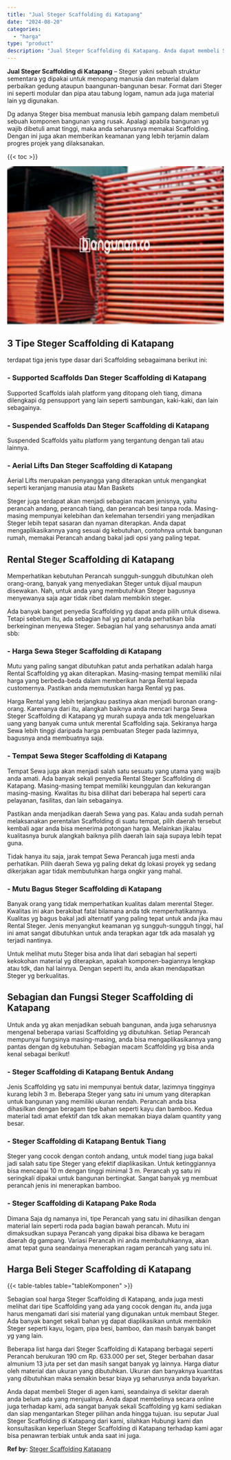 ```yaml
---
title: "Jual Steger Scaffolding di Katapang"
date: "2024-08-20"
categories: 
  - "harga"
type: "product"
description: "Jual Steger Scaffolding di Katapang. Anda dapat membeli Steger di agen kami, seandainya di sekitar daerah anda belum ada yang menjualnya. Anda dapat membelin..."
---
```


**Jual Steger Scaffolding di Katapang** – Steger yakni sebuah struktur sementara yg dipakai untuk menopang manusia dan material dalam perbaikan gedung ataupun baangunan-bangunan besar. Format dari Steger ini seperti modular dan pipa atau tabung logam, namun ada juga material lain yg digunakan.

Dg adanya Steger bisa membuat manusia lebih gampang dalam membetuli sebuah komponen bangunan yang rusak. Apalagi apabila bangunan yg wajib dibetuli amat tinggi, maka anda seharusnya memakai Scaffolding. Dengan ini juga akan memberikan keamanan yang lebih terjamin dalam progres projek yang dilaksanakan.

{{< toc >}}

![Jual Steger Scaffolding di Katapang](/images/sewa-scaffolding-steger-16.png)

## 3 Tipe Steger Scaffolding di Katapang

terdapat tiga jenis type dasar dari Scaffolding sebagaimana berikut ini:

### \- Supported Scaffolds Dan Steger Scaffolding di Katapang

Supported Scaffolds ialah platform yang ditopang oleh tiang, dimana dilengkapi dg pensupport yang lain seperti sambungan, kaki-kaki, dan lain sebagainya.

### \- Suspended Scaffolds Dan Steger Scaffolding di Katapang

Suspended Scaffolds yaitu platform yang tergantung dengan tali atau lainnya.

### \- Aerial Lifts Dan Steger Scaffolding di Katapang

Aerial Lifts merupakan penyangga yang diterapkan untuk mengangkat seperti keranjang manusia atau Man Baskets

Steger juga terdapat akan menjadi sebagian macam jenisnya, yaitu perancah andang, perancah tiang, dan perancah besi tanpa roda. Masing-masing mempunyai kelebihan dan kelemahan tersendiri yang menjadikan Steger lebih tepat sasaran dan nyaman diterapkan. Anda dapat mengaplikasikannya yang sesuai dg kebutuhan, contohnya untuk bangunan rumah, memakai Perancah andang bakal jadi opsi yang paling tepat.

## Rental Steger Scaffolding di Katapang

Memperhatikan kebutuhan Perancah sungguh-sungguh dibutuhkan oleh orang-orang, banyak yang menyediakan Steger untuk dijual maupun disewakan. Nah, untuk anda yang membutuhkan Steger bagusnya menyewanya saja agar tidak ribet dalam membikin steger.

Ada banyak banget penyedia Scaffolding yg dapat anda pilih untuk disewa. Tetapi sebelum itu, ada sebagian hal yg patut anda perhatikan bila berkeinginan menyewa Steger. Sebagian hal yang seharusnya anda amati sbb:

### \- Harga Sewa Steger Scaffolding di Katapang

Mutu yang paling sangat dibutuhkan patut anda perhatikan adalah harga Rental Scaffolding yg akan diterapkan. Masing-masing tempat memiliki nilai harga yang berbeda-beda dalam memberikan harga Rental kepada customernya. Pastikan anda memutuskan harga Rental yg pas.

Harga Rental yang lebih terjangkau pastinya akan menjadi buronan orang-orang. Karenanya dari itu, alangkah baiknya anda mencari harga Sewa Steger Scaffolding di Katapang yg murah supaya anda tdk mengeluarkan uang yang banyak cuma untuk merental Scaffolding saja. Sekiranya harga Sewa lebih tinggi daripada harga pembuatan Steger pada lazimnya, bagusnya anda membuatnya saja.

### \- Tempat Sewa Steger Scaffolding di Katapang

Tempat Sewa juga akan menjadi salah satu sesuatu yang utama yang wajib anda amati. Ada banyak sekali penyedia Rental Steger Scaffolding di Katapang. Masing-masing tempat memiliki keunggulan dan kekurangan masing-masing. Kwalitas itu bisa dilihat dari beberapa hal seperti cara pelayanan, fasilitas, dan lain sebagainya.

Pastikan anda menjadikan daerah Sewa yang pas. Kalau anda sudah pernah melaksanakan perentalan Scaffolding di suatu tempat, pilih daerah tersebut kembali agar anda bisa menerima potongan harga. Melainkan jikalau kualitasnya buruk alangkah baiknya pilih daerah lain saja supaya lebih tepat guna.

Tidak hanya itu saja, jarak tempat Sewa Perancah juga mesti anda perhatikan. Pilih daerah Sewa yg paling dekat dg lokasi proyek yg sedang dikerjakan agar tidak membutuhkan harga ongkir yang mahal.

### \- Mutu Bagus Steger Scaffolding di Katapang

Banyak orang yang tidak memperhatikan kualitas dalam merental Steger. Kwalitas ini akan berakibat fatal bilamana anda tdk memperhatikannya. Kualitas yg bagus bakal jadi alternatif yang paling tepat untuk anda jika mau Rental Steger. Jenis menyangkut keamanan yg sungguh-sungguh tinggi, hal ini amat sangat dibutuhkan untuk anda terapkan agar tdk ada masalah yg terjadi nantinya.

Untuk melihat mutu Steger bisa anda lihat dari sebagian hal seperti kekokohan material yg diterapkan, apakah komponen-bagiannya lengkap atau tdk, dan hal lainnya. Dengan seperti itu, anda akan mendapatkan Steger yg berkualitas.

## Sebagian dan Fungsi Steger Scaffolding di Katapang

Untuk anda yg akan menjadikan sebuah bangunan, anda juga seharusnya mengenal beberapa variasi Scaffolding yg dibutuhkan. Setiap Perancah mempunyai fungsinya masing-masing, anda bisa mengaplikasikannya yang pantas dengan dg kebutuhan. Sebagian macam Scaffolding yg bisa anda kenal sebagai berikut!

### \- Steger Scaffolding di Katapang Bentuk Andang

Jenis Scaffolding yg satu ini mempunyai bentuk datar, lazimnya tingginya kurang lebih 3 m. Beberapa Steger yang satu ini umum yang diterapkan untuk bangunan yang memiliki ukuran rendah. Perancah anda bisa dihasilkan dengan beragam tipe bahan seperti kayu dan bamboo. Kedua material tadi amat efektif dan tdk akan memakan biaya dalam quantity yang besar.

### \- Steger Scaffolding di Katapang Bentuk Tiang

Steger yang cocok dengan contoh andang, untuk model tiang juga bakal jadi salah satu tipe Steger yang efektif diaplikasikan. Untuk ketinggiannya bisa mencapai 10 m dengan tinggi minimal 3 m. Perancah yg satu ini seringkali dipakai untuk bangunan bertingkat. Sangat banyak yg membuat perancah jenis ini menerapkan bamboo.

### \- Steger Scaffolding di Katapang Pake Roda

Dimana Saja dg namanya ini, tipe Perancah yang satu ini dihasilkan dengan material lain seperti roda pada bagian bawah perancah. Mutu ini dimaksudkan supaya Perancah yang dipakai bisa dibawa ke beragam daerah dg gampang. Variasi Perancah ini anda membutuhkannya, akan amat tepat guna seandainya menerapkan ragam perancah yang satu ini.

## Harga Beli Steger Scaffolding di Katapang

{{< table-tables table="tableKomponen" >}}

Sebagian soal harga Steger Scaffolding di Katapang, anda juga mesti melihat dari tipe Scaffolding yang ada yang cocok dengan itu, anda juga harus mengamati dari sisi material yang digunakan untuk membaut Steger. Ada banyak banget sekali bahan yg dapat diaplikasikan untuk membikin Steger seperti kayu, logam, pipa besi, bamboo, dan masih banyak banget yg yang lain.

Beberapa list harga dari Steger Scaffolding di Katapang berbagai seperti Perancah berukuran 190 cm Rp. 633.000 per set, Steger berbahan dasar almunium 13 juta per set dan masih sangat banyak yg lainnya. Harga diatur oleh material dan ukuran yang dibutuhkan. Ukuran dan banyaknya kuantitas yang dibutuhkan maka semakin besar biaya yg seharusnya anda bayarkan.

Anda dapat membeli Steger di agen kami, seandainya di sekitar daerah anda belum ada yang menjualnya. Anda dapat membelinya secara online juga terhadap kami, ada sangat banyak sekali Scaffolding yg kami sediakan dan siap mengantarkan Steger pilihan anda hingga tujuan. isu seputar Jual Steger Scaffolding di Katapang dari kami, silahkan Hubungi kami dan konsultasikan keperluan Steger Scaffolding di Katapang terhadap kami agar bisa penawran terbiak untuk anda saat ini juga.

**Ref by:** [Steger Scaffolding Katapang](https://id.wikipedia.org/wiki/Steger)
